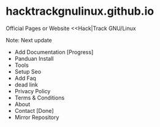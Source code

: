 # hacktrackgnulinux.github.io
Official Pages or Website &lt;&lt;Hack|Track GNU/Linux

Note:
Next update
- Add Documentation [Progress] 
- Panduan Install 
- Tools
- Setup Seo 
- Add Faq
- dead link 
- Privacy Policy
- Terms & Conditions
- About
- Contact [Done]
- Mirror Repository

